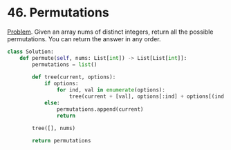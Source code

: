 # 46. Permutations

[Problem](https://leetcode.com/problems/permutations/description/). Given an array nums of distinct integers, return all the possible permutations. You can return the answer in any order.


```python
class Solution:
    def permute(self, nums: List[int]) -> List[List[int]]:
        permutations = list()
        
        def tree(current, options):
            if options:
                for ind, val in enumerate(options):
                    tree(current + [val], options[:ind] + options[(ind + 1):])
            else:
                permutations.append(current)
                return
        
        tree([], nums)

        return permutations
```